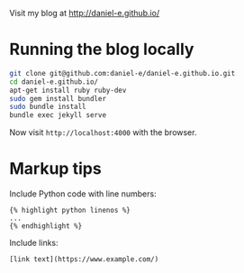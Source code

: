 Visit my blog at http://daniel-e.github.io/

# Running the blog locally

```bash
git clone git@github.com:daniel-e/daniel-e.github.io.git
cd daniel-e.github.io/
apt-get install ruby ruby-dev
sudo gem install bundler
sudo bundle install
bundle exec jekyll serve
```

Now visit `http://localhost:4000` with the browser.

# Markup tips

Include Python code with line numbers:

    {% highlight python linenos %}
    ...
    {% endhighlight %}

Include links:

    [link text](https://www.example.com/)


